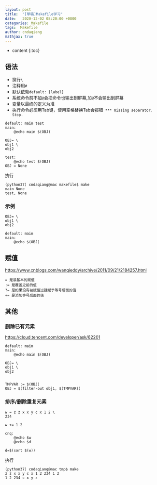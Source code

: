 ```yaml
---
layout: post
title:  "[草稿]Makefile学习"
date:   2020-12-02 08:20:00 +0800
categories: Makefile
tags:  Makefile
author: cndaqiang
mathjax: true
---
```

* content
{:toc}



## 语法
- 换行`\`
- 注释用`#`
- 默认依赖`default: [label]`
- 系统命令前不加`@`会把命令也输出到屏幕,加`@`不会输出到屏幕
- 变量以最终的定义为准
- 执行命令必须用Tab键，使用空格替换Tab会报错` *** missing separator.  Stop.`


```
default: main test
main:
	@echo main $(OBJ)

OBJ= \
obj1 \
obj2 

test:
	@echo test $(OBJ)
OBJ = None
```
执行
```
(python37) cndaqiang@mac makefile$ make
main None
test, None
```
### 示例
```
OBJ= \
obj1 \
obj2 

default: main
main:
	@echo $(OBJ)
```

## 赋值
https://www.cnblogs.com/wanqieddy/archive/2011/09/21/2184257.html

```
= 是最基本的赋值
:= 是覆盖之前的值
?= 是如果没有被赋值过就赋予等号后面的值
+= 是添加等号后面的值
```

## 其他
### 删除已有元素
https://cloud.tencent.com/developer/ask/62201
```
default: main
main:
	@echo main $(OBJ)

OBJ= \
obj1 \
obj2 


TMPVAR := $(OBJ)
OBJ = $(filter-out obj1, $(TMPVAR))
```
### 排序/删除重复元素
```
w = z z x x y c x 1 2 \
234 

w += 1 2

cnq:
	@echo $w
	@echo $d

d=$(sort $(w))
```
执行
```
(python37) cndaqiang@mac tmp$ make
z z x x y c x 1 2 234 1 2
1 2 234 c x y z
```